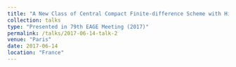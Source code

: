 ```yaml
---
title: "A New Class of Central Compact Finite-difference Scheme with High Spectral Resolution for Acoustic Wave Equation"
collection: talks
type: "Presented in 79th EAGE Meeting (2017)"
permalink: /talks/2017-06-14-talk-2
venue: "Paris"
date: 2017-06-14
location: "France"
---
```

